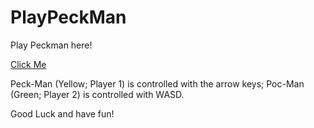 # PlayPeckMan
Play Peckman here!

[Click Me](https://abbwiljoh.github.io/PlayPeckMan/ "Play Peck-Man")

Peck-Man (Yellow; Player 1) is controlled with the arrow keys;
Poc-Man (Green; Player 2) is controlled with WASD.

Good Luck and have fun!
